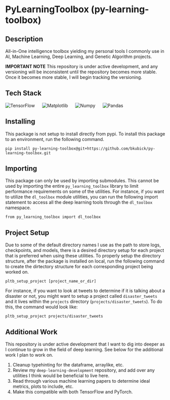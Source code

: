 # PyLearningToolbox (py-learning-toolbox)

## Description
All-in-One intelligence toolbox yielding my personal tools I commonly use in AI, Machine Learning, Deep Learning, and Genetic Algorithm projects.

**IMPORTANT NOTE** This repository is under active development, and any versioning will be inconsistent until the repository becomes more stable. Once it becomes more stable, I will begin tracking the versioning.

## Tech Stack
<img style="padding-right:20px;" alt="TensorFlow" align=left src="https://img.shields.io/badge/TensorFlow-%23FF6F00.svg?style=for-the-badge&logo=TensorFlow&logoColor=whitee"/>
<img style="padding-right:20px;" alt="Matplotlib" align=left src="https://img.shields.io/badge/Matplotlib-%23ffffff.svg?style=for-the-badge&logo=Matplotlib&logoColor=black)"/>
<img style="padding-right:20px;" alt="Numpy" align=left src="https://img.shields.io/badge/numpy-%23013243.svg?style=for-the-badge&logo=numpy&logoColor=white"/>
<img style="padding-right:20px;" alt="Pandas" src="https://img.shields.io/badge/pandas-%23150458.svg?style=for-the-badge&logo=pandas&logoColor=white"/>

## Installing
This package is not setup to install directly from pypi. To install this package to an environment, run the following command.

```
pip install py-learning-toolbox@git+https://github.com/bkubick/py-learning-toolbox.git
```

## Importing
This package can only be used by importing submodules. This cannot be used by importing the entire `py_learning_toolbox` library to limit performance requirements on some of the utilities. For instance, if you want to utilize the `dl_toolbox` module utilities, you can run the following import statement to access all the deep learning tools through the `dl_toolbox` namespace.

```
from py_learning_toolbox import dl_toolbox
```

## Project Setup
Due to some of the default directory names I use as the path to store logs, checkpoints, and models, there is a desired directory setup for each project that is preferred when using these utilities. To properly setup the directory structure, after the package is installed on local, run the following command to create the dirtectory structure for each corresponding project being worked on.

```
pltb_setup_project [project_name_or_dir]
```

For instance, if you want to look at tweets to determine if it is talking about a disaster or not, you might want to setup a project called `disaster_tweets` and it lives within the `projects` directory (`projects/disaster_tweets`). To do this, the command would look like:

```
pltb_setup_project projects/disaster_tweets
```

## Additional Work
This repository is under active development that I want to dig into deeper as I continue to grow in the field of deep learning. See below for the additional work I plan to work on.

1. Cleanup typehinting for the dataframe, arraylike, etc.
2. Review my `deep-learning-development` repository, and add over any utilities I think would be beneficial to live here.
3. Read through various machine learning papers to determine ideal metrics, plots to include, etc.
4. Make this compatible with both TensorFlow and PyTorch.
